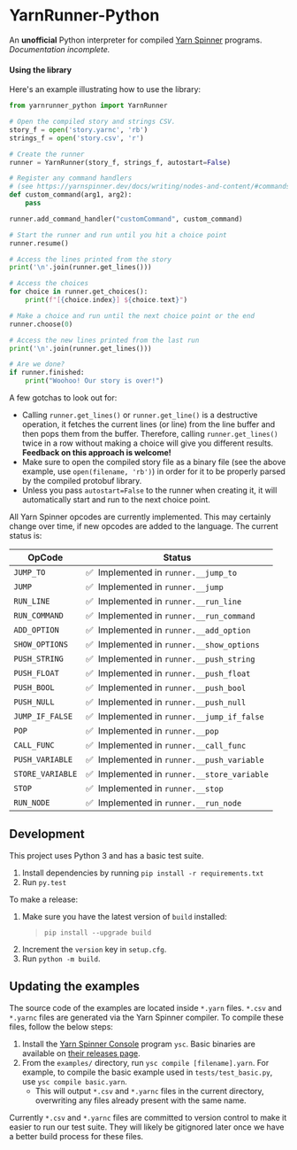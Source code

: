 # YarnRunner-Python

An **unofficial** Python interpreter for compiled [Yarn Spinner](https://yarnspinner.dev/) programs. _Documentation incomplete._

#### Using the library

Here's an example illustrating how to use the library:

```py
from yarnrunner_python import YarnRunner

# Open the compiled story and strings CSV.
story_f = open('story.yarnc', 'rb')
strings_f = open('story.csv', 'r')

# Create the runner
runner = YarnRunner(story_f, strings_f, autostart=False)

# Register any command handlers
# (see https://yarnspinner.dev/docs/writing/nodes-and-content/#commands)
def custom_command(arg1, arg2):
    pass

runner.add_command_handler("customCommand", custom_command)

# Start the runner and run until you hit a choice point
runner.resume()

# Access the lines printed from the story
print('\n'.join(runner.get_lines()))

# Access the choices
for choice in runner.get_choices():
    print(f"[{choice.index}] ${choice.text}")

# Make a choice and run until the next choice point or the end
runner.choose(0)

# Access the new lines printed from the last run
print('\n'.join(runner.get_lines()))

# Are we done?
if runner.finished:
    print("Woohoo! Our story is over!")
```

A few gotchas to look out for:

- Calling `runner.get_lines()` or `runner.get_line()` is a destructive operation, it fetches the current lines (or line) from the line buffer and then pops them from the buffer. Therefore, calling `runner.get_lines()` twice in a row without making a choice will give you different results. **Feedback on this approach is welcome!**
- Make sure to open the compiled story file as a binary file (see the above example, use `open(filename, 'rb')`) in order for it to be properly parsed by the compiled protobuf library.
- Unless you pass `autostart=False` to the runner when creating it, it will automatically start and run to the next choice point.

All Yarn Spinner opcodes are currently implemented. This may certainly change over time, if new opcodes are added to the language. The current status is:

| OpCode           | Status                                                 |
| ---------------- | ------------------------------------------------------ |
| `JUMP_TO`        | ✅&nbsp;&nbsp;Implemented in `runner.__jump_to`        |
| `JUMP`           | ✅&nbsp;&nbsp;Implemented in `runner.__jump`           |
| `RUN_LINE`       | ✅&nbsp;&nbsp;Implemented in `runner.__run_line`       |
| `RUN_COMMAND`    | ✅&nbsp;&nbsp;Implemented in `runner.__run_command`    |
| `ADD_OPTION`     | ✅&nbsp;&nbsp;Implemented in `runner.__add_option`     |
| `SHOW_OPTIONS`   | ✅&nbsp;&nbsp;Implemented in `runner.__show_options`   |
| `PUSH_STRING`    | ✅&nbsp;&nbsp;Implemented in `runner.__push_string`    |
| `PUSH_FLOAT`     | ✅&nbsp;&nbsp;Implemented in `runner.__push_float`     |
| `PUSH_BOOL`      | ✅&nbsp;&nbsp;Implemented in `runner.__push_bool`      |
| `PUSH_NULL`      | ✅&nbsp;&nbsp;Implemented in `runner.__push_null`      |
| `JUMP_IF_FALSE`  | ✅&nbsp;&nbsp;Implemented in `runner.__jump_if_false`  |
| `POP`            | ✅&nbsp;&nbsp;Implemented in `runner.__pop`            |
| `CALL_FUNC`      | ✅&nbsp;&nbsp;Implemented in `runner.__call_func`      |
| `PUSH_VARIABLE`  | ✅&nbsp;&nbsp;Implemented in `runner.__push_variable`  |
| `STORE_VARIABLE` | ✅&nbsp;&nbsp;Implemented in `runner.__store_variable` |
| `STOP`           | ✅&nbsp;&nbsp;Implemented in `runner.__stop`           |
| `RUN_NODE`       | ✅&nbsp;&nbsp;Implemented in `runner.__run_node`       |

## Development

This project uses Python 3 and has a basic test suite.

1. Install dependencies by running `pip install -r requirements.txt`
2. Run `py.test`

To make a release:

1. Make sure you have the latest version of `build` installed:
   > `pip install --upgrade build`
2. Increment the `version` key in `setup.cfg`.
3. Run `python -m build`.

## Updating the examples

The source code of the examples are located inside `*.yarn` files. `*.csv` and `*.yarnc` files are generated via the Yarn Spinner compiler. To compile these files, follow the below steps:

1. Install the [Yarn Spinner Console](https://github.com/YarnSpinnerTool/YarnSpinner-Console) program `ysc`. Basic binaries are available on [their releases page](https://github.com/YarnSpinnerTool/YarnSpinner-Console/releases).
2. From the `examples/` directory, run `ysc compile [filename].yarn`. For example, to compile the basic example used in `tests/test_basic.py`, use `ysc compile basic.yarn`.
   - This will output `*.csv` and `*.yarnc` files in the current directory, overwriting any files already present with the same name.

Currently `*.csv` and `*.yarnc` files are committed to version control to make it easier to run our test suite. They will likely be gitignored later once we have a better build process for these files.
